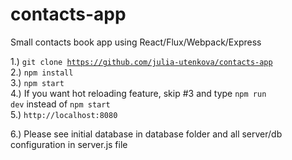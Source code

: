 # contacts-app
Small contacts book app using React/Flux/Webpack/Express

1.) <code>git clone https://github.com/julia-utenkova/contacts-app</code> <br>
2.) <code>npm install</code> <br>
3.) <code>npm start</code> <br>
4.) If you want hot reloading feature, skip #3 and type <code>npm run dev</code> instead of <code>npm start</code><br />
5.) <code>http://localhost:8080</code>

6.) Please see initial database in database folder and all server/db configuration in server.js file